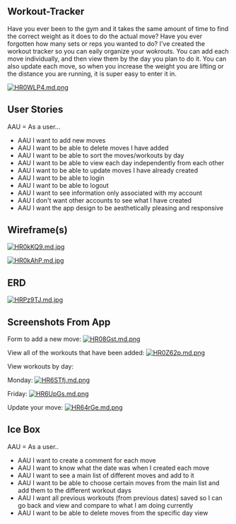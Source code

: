 
## Workout-Tracker
Have you ever been to the gym and it takes the same amount of time to find the correct weight
as it does to do the actual move? Have you ever forgotten how many sets or reps you 
wanted to do? 
I've created the workout tracker so you can eaily organize your wokrouts. You can add
each move individually, and then view them by the day you plan to do it. You can also 
update each move, so when you increase the weight you are lifting or the distance you
are running, it is super easy to enter it in. 

[![HR0WLP4.md.png](https://iili.io/HR0WLP4.md.png)](https://freeimage.host/i/HR0WLP4)

## User Stories
AAU = As a user... 
* AAU I want to add new moves
* AAU I want to be able to delete moves I have added
* AAU I want to be able to sort the moves/workouts by day
* AAU I want to be able to view each day independently from each other
* AAU I want to be able to update moves I have already created 
* AAU I want to be able to login 
* AAU I want to be able to logout 
* AAU I want to see information only associated with my account 
* AAU I don't want other accounts to see what I have created
* AAU I want the app design to be aesthetically pleasing and responsive 
## Wireframe(s)
[![HR0kKQ9.md.jpg](https://iili.io/HR0kKQ9.md.jpg)](https://freeimage.host/i/HR0kKQ9)

[![HR0kAhP.md.jpg](https://iili.io/HR0kAhP.md.jpg)](https://freeimage.host/i/HR0kAhP)
## ERD
[![HRPz9TJ.md.jpg](https://iili.io/HRPz9TJ.md.jpg)](https://freeimage.host/i/HRPz9TJ)
## Screenshots From App
Form to add a new move: 
[![HR08Gst.md.png](https://iili.io/HR08Gst.md.png)](https://freeimage.host/i/HR08Gst)

View all of the workouts that have been added:
[![HR0Z62p.md.png](https://iili.io/HR0Z62p.md.png)](https://freeimage.host/i/HR0Z62p)

View workouts by day: 

Monday:
[![HR6STfj.md.png](https://iili.io/HR6STfj.md.png)](https://freeimage.host/i/HR6STfj)

Friday: 
[![HR6UpGs.md.png](https://iili.io/HR6UpGs.md.png)](https://freeimage.host/i/HR6UpGs)

Update your move: 
[![HR64rGe.md.png](https://iili.io/HR64rGe.md.png)](https://freeimage.host/i/HR64rGe)
## Ice Box
AAU = As a user.. 
* AAU I want to create a comment for each move
* AAU I want to know what the date was when I created each move 
* AAU I want to see a main list of different moves and add to it
* AAU I want to be able to choose certain moves from the main list and add them to the different workout days
* AAU I want all previous workouts (from previous dates) saved so I can go back and view and compare to what I am doing currently
* AAU I want to be able to delete moves from the specific day view
